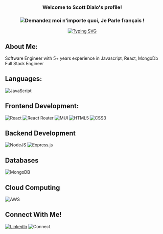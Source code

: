 <h3 align="center">
  Welcome to Scott Dialo's profile!
</h3>

<h3 align="center">
 
![Demandez moi n'importe quoi, Je Parle français !](https://img.shields.io/badge/Demandez%20moi-n'%20importe%20quoi,%20Je%20parle%20français!-1abc9c.svg)

</h3>

<p align="center">
<!--   Typing SVG  -->
<a href="https://git.io/typing-svg"><img src="https://readme-typing-svg.herokuapp.com?font=Arvo&size=28&pause=1000&center=true&vCenter=true&width=440&height=45&lines=Software+Engineer;Full+Stack+Web+Developer;" alt="Typing SVG" /></a>
</p>

## About Me:
Software Engineer with 5+ years experience in Javascript, React, MongoDb Full Stack Engineer
## Languages:
![JavaScript](https://img.shields.io/badge/javascript-%23323330.svg?style=for-the-badge&logo=javascript&logoColor=%23F7DF1E)

## Frontend Development:
![React](https://img.shields.io/badge/react-%2320232a.svg?style=for-the-badge&logo=react&logoColor=%2361DAFB)
![React Router](https://img.shields.io/badge/React_Router-CA4245?style=for-the-badge&logo=react-router&logoColor=white)
![MUI](https://img.shields.io/badge/Material--UI-0081CB?style=for-the-badge&logo=material-ui&logoColor=white)
![HTML5](https://img.shields.io/badge/html5-%23E34F26.svg?style=for-the-badge&logo=html5&logoColor=white)
![CSS3](https://img.shields.io/badge/css3-%231572B6.svg?style=for-the-badge&logo=css3&logoColor=white)

## Backend Development
![NodeJS](https://img.shields.io/badge/node.js-6DA55F?style=for-the-badge&logo=node.js&logoColor=white)
![Express.js](https://img.shields.io/badge/express.js-%23404d59.svg?style=for-the-badge&logo=express&logoColor=%2361DAFB)

## Databases
![MongoDB](https://img.shields.io/badge/MongoDB-4EA94B?style=for-the-badge&logo=mongodb&logoColor=white)

## Cloud Computing
![AWS](https://img.shields.io/badge/Amazon_AWS-232F3E?style=for-the-badge&logo=amazon-aws&logoColor=white)

## Connect With Me!
<a href="https://www.linkedin.com/in/scottdialo/" target="_blank">![LinkedIn](https://img.shields.io/badge/linkedin-%230077B5.svg?style=for-the-badge&logo=linkedin&logoColor=white)</a>
![Connect](https://img.shields.io/badge/Ask%20me-anything-1abc9c.svg)




 
<!---
scottdialo/scottdialo is a ✨ special ✨ repository because its `README.md` (this file) appears on your GitHub profile.
You can click the Preview link to take a look at your changes.
--->
